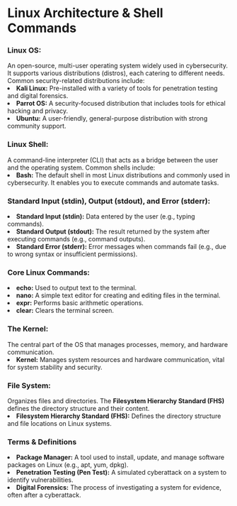 

<h1>Linux Architecture & Shell Commands</h1>

<h3>Linux OS:</h3> An open-source, multi-user operating system widely used in cybersecurity. It supports various distributions (distros), each catering to different needs. Common security-related distributions include:

<li><strong>Kali Linux:</strong> Pre-installed with a variety of tools for penetration testing and digital forensics.</li>
<li><strong>Parrot OS:</strong> A security-focused distribution that includes tools for ethical hacking and privacy.</li>
<li><strong>Ubuntu:</strong> A user-friendly, general-purpose distribution with strong community support.</li>

<h3>Linux Shell:</h3> A command-line interpreter (CLI) that acts as a bridge between the user and the operating system. Common shells include:
<li><strong>Bash:</strong> The default shell in most Linux distributions and commonly used in cybersecurity. It enables you to execute commands and automate tasks.</li>

<h3>Standard Input (stdin), Output (stdout), and Error (stderr):</h3> 
<li><strong>Standard Input (stdin):</strong> Data entered by the user (e.g., typing commands).</li>
<li><strong>Standard Output (stdout):</strong> The result returned by the system after executing commands (e.g., command outputs).</li>
<li><strong>Standard Error (stderr):</strong> Error messages when commands fail (e.g., due to wrong syntax or insufficient permissions).</li>

<h3>Core Linux Commands:</h3>
<li><strong>echo:</strong> Used to output text to the terminal.</li>
<li><strong>nano:</strong> A simple text editor for creating and editing files in the terminal.</li>
<li><strong>expr:</strong> Performs basic arithmetic operations.</li>
<li><strong>clear:</strong> Clears the terminal screen.</li>

<h3>The Kernel:</h3> The central part of the OS that manages processes, memory, and hardware communication.
<li><b>Kernel:</b> Manages system resources and hardware communication, vital for system stability and security.</li>
<h3>File System:</h3> Organizes files and directories. The <b>Filesystem Hierarchy Standard (FHS)</b> defines the directory structure and their content.
<li><b>Filesystem Hierarchy Standard (FHS):</b> Defines the directory structure and file locations on Linux systems.</li>

<h3>Terms & Definitions</h3>
<li><b>Package Manager:</b> A tool used to install, update, and manage software packages on Linux (e.g., apt, yum, dpkg).</li>
<li><b>Penetration Testing (Pen Test):</b> A simulated cyberattack on a system to identify vulnerabilities.</li>
<li><b>Digital Forensics:</b> The process of investigating a system for evidence, often after a cyberattack.</li>



